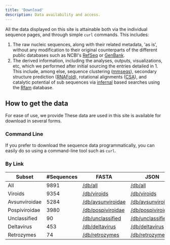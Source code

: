 ```yaml
---
title: 'Download'
description: Data availability and access.
---
```


All the data displayed on this site is attainable both via the individual sequence pages, and through simple `curl` commands.
This includes:

1.  The raw nucleic sequences, along with their related metadata, 'as is', without any modification to their original counterparts of the different public databases such as NCBI's [RefSeq](https://www.ncbi.nlm.nih.gov/refseq/) or [GenBank](https://www.ncbi.nlm.nih.gov/genbank/).
2.  The derived information, including the analyses, outputs, visualizations, etc, which we performed after initial sourcing the entries detailed in 1. This include, among else, sequence clustering ([mmseqs](https://github.com/soedinglab/mmseqs2)), secondary structure prediction ([RNAFold](http://rna.tbi.univie.ac.at/cgi-bin/RNAWebSuite/RNAfold.cgi)), rotational alignments ([CSA](https://bmcbioinformatics.biomedcentral.com/articles/10.1186/1471-2105-10-230)), and catalytic potential of sub sequences via [infernal](http://eddylab.org/infernal/) based searches using the [Rfam](https://rfam.org/) database.

## How to get the data

For ease of use, we provide These data are used in this site is available for download in several forms.

### Command Line

If you prefer to download the sequence data programmatically, you can easily do so using a command-line tool such as `curl`.

<the-curl-generator>
    <template #the-curl-generator></template>
</the-curl-generator>

### By Link

| Subset        | #Sequences | FASTA                                                        | JSON                                                         | DBN                                                          |
| ------------- | ---------- | ------------------------------------------------------------ | ------------------------------------------------------------ | ------------------------------------------------------------ |
| All           | 9891       | [/db/all](https://viroids.org/db/all.fasta)                  | [/db/all](https://viroids.org/db/all.json)                   | [/db/all](https://viroids.org/db/all.DBN)                    |
| Viroids       | 9354       | [/db/viroids](https://viroids.org/db/viroids.fasta)          | [/db/viroids](https://viroids.org/db/viroids.json)           | [/db/viroids](https://viroids.org/db/viroids.DBN)            |
| Avsunviroidae | 5284       | [/db/avsunviroidae](https://viroids.org/db/avsunviroidae.fasta) | [/db/avsunviroidae](https://viroids.org/db/avsunviroidae.json) | [/db/avsunviroidae](https://viroids.org/db/avsunviroidae.DBN) |
| Pospiviroidae | 3980       | [/db/pospiviroidae](https://viroids.org/db/pospiviroidae.fasta) | [/db/pospiviroidae](https://viroids.org/db/pospiviroidae.json) | [/db/pospiviroidae](https://viroids.org/db/pospiviroidae.DBN) |
| Unclassified  | 90         | [/db/unclassified](https://viroids.org/db/viroids.fasta)     | [/db/unclassified](https://viroids.org/db/viroids.json)      | [/db/unclassified](https://viroids.org/db/viroids.DBN)       |
| Deltavirus    | 453        | [/db/deltavirus](https://viroids.org/db/deltavirus.fasta)    | [/db/deltavirus](https://viroids.org/db/deltavirus.json)     | [/db/deltavirus](https://viroids.org/db/deltavirus.DBN)      |
| Retrozymes    | 74         | [/db/retrozymes](https://viroids.org/db/retrozymes.fasta)    | [/db/retrozymes](https://viroids.org/db/retrozymes.json)     | [/db/retrozymes](https://viroids.org/db/retrozymes.DBN)      |
